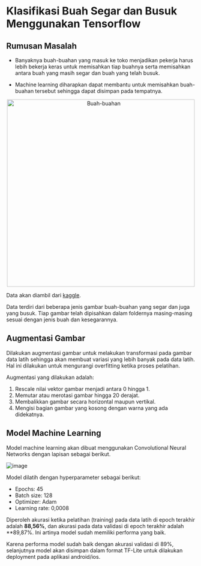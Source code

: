 # Klasifikasi Buah Segar dan Busuk Menggunakan Tensorflow

## Rumusan Masalah
* Banyaknya buah-buahan yang masuk ke toko menjadikan pekerja harus lebih bekerja keras untuk memisahkan tiap buahnya serta memisahkan antara buah yang masih segar dan buah yang telah busuk. 

* Machine learning diharapkan dapat membantu untuk memisahkan buah-buahan tersebut sehingga dapat disimpan pada tempatnya.

<p align="center">
  <img src="https://www.eitfood.eu/files/_1200x590_crop_center-center_none/fruits.jpg" alt="Buah-buahan" width="500">
</p>

Data akan diambil dari [kaggle](https://www.kaggle.com/datasets/raghavrpotdar/fresh-and-stale-images-of-fruits-and-vegetables?select=ImageLabels.txt).

Data terdiri dari beberapa jenis gambar buah-buahan yang segar dan juga yang busuk. Tiap gambar telah dipisahkan dalam foldernya masing-masing sesuai dengan jenis buah dan kesegarannya.

## Augmentasi Gambar
Dilakukan augmentasi gambar untuk melakukan transformasi pada gambar data latih sehingga akan membuat variasi yang lebih banyak pada data latih. Hal ini dilakukan untuk mengurangi overfitting ketika proses pelatihan.

Augmentasi yang dilakukan adalah:
1. Rescale nilai vektor gambar menjadi antara 0 hingga 1.
2. Memutar atau merotasi gambar hingga 20 derajat.
3. Membalikkan gambar secara horizontal maupun vertikal.
4. Mengisi bagian gambar yang kosong dengan warna yang ada didekatnya.

## Model Machine Learning
Model machine learning akan dibuat menggunakan Convolutional Neural Networks dengan lapisan sebagai berikut.

![image](https://user-images.githubusercontent.com/115754250/209429812-dc3a7bdf-8842-4515-9d93-8f1725ce055f.png)

Model dilatih dengan hyperparameter sebagai berikut:
* Epochs: 45
* Batch size: 128
* Optimizer: Adam
* Learning rate: 0,0008

Diperoleh akurasi ketika pelatihan (training) pada data latih di epoch terakhir adalah **88,56%**, dan akurasi pada data validasi di epoch terakhir adalah **89,87%. Ini artinya model sudah memiliki performa yang baik.

Karena performa model sudah baik dengan akurasi validasi di 89%, selanjutnya model akan disimpan dalam format TF-Lite untuk dilakukan deployment pada aplikasi android/ios.
